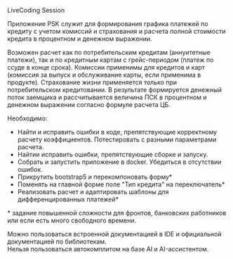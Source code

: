 LiveCoding Session

Приложение PSK служит для формирования графика платежей по кредиту с учетом комиссий и страхования и расчета полной 
стоимости кредита в процентном и денежном выражении.

Возможен расчет как по потребительским кредитам (аннуитетные платежи), так и по кредитным картам с грейс-периодом (платеж по ссуде в конце срока).
Комиссии применимы для кредитов и карт (комиссия за выпуск и обслуживание карты, если применима в продукте).
Страхование жизни применяется только при потребительском кредитовании. 
В результате формируется денежный поток заемщика и рассчитывается величина ПСК в процентном и денежном выражении 
согласно формуле расчета ЦБ.

Необходимо:
- Найти и исправить ошибки в коде, препятствующие корректному расчету коэффициентов. Потестировать с разными параметрами расчета. 
- Найтии исправить ошибки, препятствующие сборке и запуску.
- Собрать и запустить приложение в docker. Убедиться в отсутствии ошибок. 
- Прикрутить bootstrap5 и перекомпоновать форму*
- Поменять на главной форме поле "Тип кредита" на переключатель*
- Реализовать расчет и адаптировать шаблоны для дифференцированных платежей*

\* задание повышенной сложности для фронтов, банковских работников или если есть много свободного времени.

Можно пользоваться встроенной документацией в IDE и официальной документацией по библиотекам.<br />
Нельзя пользоваться автокомплитом на базе AI и AI-ассистентом.
